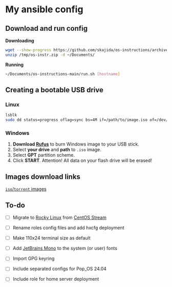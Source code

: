 # My ansible config

## Download and run config

**Downloading**

```bash
wget --show-progress https://github.com/skajida/os-instructions/archive/refs/heads/main.zip -O /tmp/os-instr.zip
unzip /tmp/os-instr.zip -d ~/Documents/
```

**Running**

```bash
~/Documents/os-instructions-main/run.sh [hostname]
```

## Creating a bootable USB drive

### Linux

```bash
lsblk
sudo dd status=progress oflag=sync bs=4M if=/path/to/image.iso of=/dev/sd?
```

### Windows

1. **Download [Rufus](https://github.com/pbatard/rufus/releases/latest/)** to burn  Windows image to your USB stick.
2. Select **your drive** and **path** to `.iso` image.
3. Select **GPT** partition scheme.
4. Click **START**. Attention! All data on your flash drive will be erased!

## Images download links

[`iso`/`torrent` images](docs/images.md)

## To-do

- [ ] Migrate to [Rocky Linux](https://rockylinux.org/) from [CentOS Stream](https://centos.org/)
- [ ] Rename roles config files and add hxcfg deployment
- [ ] Make 110x24 terminal size as default
- [ ] Add [JetBrains Mono](https://github.com/JetBrains/JetBrainsMono/releases/latest/) to the system (or user) fonts

- [ ] Import GPG keyring
- [ ]  Include separated configs for Pop_OS 24.04
- [ ] Include role for home server deployment
